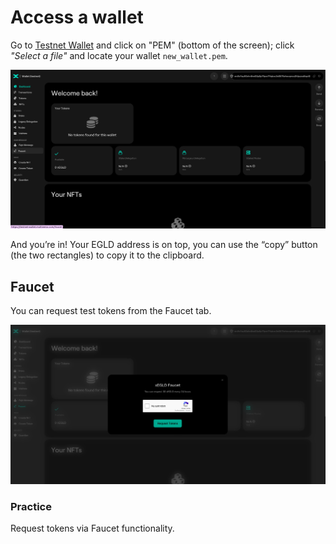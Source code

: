 # Access a wallet

Go to [Testnet Wallet](https://testnet-wallet.multiversx.com/) and click on "PEM" (bottom of the screen); click *"Select a file"* and locate your wallet `new_wallet.pem`.

![Testnet Wallet](../../media/multiversx-testnet-wallet.png)

And you’re in! Your EGLD address is on top, you can use the “copy” button (the two rectangles) to copy it to the clipboard.

## Faucet

You can request test tokens from the Faucet tab.

![Faucet](../../media/faucet.png)


### Practice

Request tokens via Faucet functionality.
